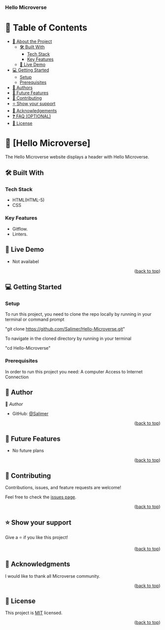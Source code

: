<a name="readme-top"></a>
<h3><b>Hello Microverse</b></h3>

# 📗 Table of Contents

- [📖 About the Project](#about-project)
  - [🛠 Built With](#built-with)
    - [Tech Stack](#tech-stack)
    - [Key Features](#key-features)
  - [🚀 Live Demo](#live-demo)
- [💻 Getting Started](#getting-started)
  - [Setup](#setup)
  - [Prerequisites](#prerequisites)
- [👥 Authors](#authors)
- [🔭 Future Features](#future-features)
- [🤝 Contributing](#contributing)
- [⭐️ Show your support](#support)
- [🙏 Acknowledgements](#acknowledgements)
- [❓ FAQ (OPTIONAL)](#faq)
- [📝 License](#license)

# 📖 [Hello Microverse] <a name="about-project"></a>

The Hello Microverse website displays a header with Hello Microverse.

## 🛠 Built With <a name="built-with"></a>

### Tech Stack <a name="tech-stack"></a>

- HTML(HTML-5)
- CSS

### Key Features <a name="key-features"></a>

- Gitflow.
- Linters.

<!-- LIVE DEMO -->

## 🚀 Live Demo <a name="live-demo"></a>


- Not availabel 

<p align="right">(<a href="#readme-top">back to top</a>)</p>

## 💻 Getting Started <a name="getting-started"></a>

### Setup

To run this project, you need to clone the repo locally by running in your terminal or command prompt 

"git clone https://github.com/Salimer/Hello-Microverse.git"

To navigate in the cloned directory by running in your terminal 

"cd Hello-Microverse"

### Prerequisites

In order to run this project you need:
A computer
Access to Internet Connection

<!-- AUTHORS -->

## 👥 Author <a name="authors"></a>

👤 _Author_

- GitHub: [@Salimer](https://github.com/Salimer)

<p align="right">(<a href="#readme-top">back to top</a>)</p>

<!-- FUTURE FEATURES -->

## 🔭 Future Features <a name="future-features"></a>

- No future plans



<p align="right">(<a href="#readme-top">back to top</a>)</p>

<!-- CONTRIBUTING -->

## 🤝 Contributing <a name="contributing"></a>

Contributions, issues, and feature requests are welcome!

Feel free to check the [issues page](../../issues/).

<p align="right">(<a href="#readme-top">back to top</a>)</p>

## ⭐️ Show your support <a name="support"></a>

Give a ⭐️ if you like this project!

<p align="right">(<a href="#readme-top">back to top</a>)</p>

## 🙏 Acknowledgments <a name="acknowledgements"></a>

I would like to thank all Microverse community.

<p align="right">(<a href="#readme-top">back to top</a>)</p>

## 📝 License <a name="license"></a>

This project is [MIT](./MIT.md) licensed.

<p align="right">(<a href="#readme-top">back to top</a>)</p>

